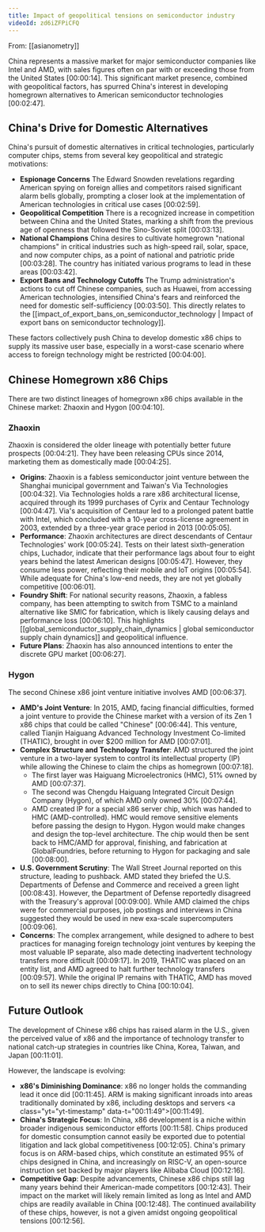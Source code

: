 ```yaml
---
title: Impact of geopolitical tensions on semiconductor industry
videoId: zd6iZFPiCFQ
---
```


From: [[asianometry]] <br/> 

China represents a massive market for major semiconductor companies like Intel and AMD, with sales figures often on par with or exceeding those from the United States <a class="yt-timestamp" data-t="00:00:14">[00:00:14]</a>. This significant market presence, combined with geopolitical factors, has spurred China's interest in developing homegrown alternatives to American semiconductor technologies <a class="yt-timestamp" data-t="00:02:47">[00:02:47]</a>.

## China's Drive for Domestic Alternatives

China's pursuit of domestic alternatives in critical technologies, particularly computer chips, stems from several key geopolitical and strategic motivations:

*   **Espionage Concerns** The Edward Snowden revelations regarding American spying on foreign allies and competitors raised significant alarm bells globally, prompting a closer look at the implementation of American technologies in critical use cases <a class="yt-timestamp" data-t="00:02:59">[00:02:59]</a>.
*   **Geopolitical Competition** There is a recognized increase in competition between China and the United States, marking a shift from the previous age of openness that followed the Sino-Soviet split <a class="yt-timestamp" data-t="00:03:13">[00:03:13]</a>.
*   **National Champions** China desires to cultivate homegrown "national champions" in critical industries such as high-speed rail, solar, space, and now computer chips, as a point of national and patriotic pride <a class="yt-timestamp" data-t="00:03:28">[00:03:28]</a>. The country has initiated various programs to lead in these areas <a class="yt-timestamp" data-t="00:03:42">[00:03:42]</a>.
*   **Export Bans and Technology Cutoffs** The Trump administration's actions to cut off Chinese companies, such as Huawei, from accessing American technologies, intensified China's fears and reinforced the need for domestic self-sufficiency <a class="yt-timestamp" data-t="00:03:50">[00:03:50]</a>. This directly relates to the [[impact_of_export_bans_on_semiconductor_technology | Impact of export bans on semiconductor technology]].

These factors collectively push China to develop domestic x86 chips to supply its massive user base, especially in a worst-case scenario where access to foreign technology might be restricted <a class="yt-timestamp" data-t="00:04:00">[00:04:00]</a>.

## Chinese Homegrown x86 Chips

There are two distinct lineages of homegrown x86 chips available in the Chinese market: Zhaoxin and Hygon <a class="yt-timestamp" data-t="00:04:10">[00:04:10]</a>.

### Zhaoxin

Zhaoxin is considered the older lineage with potentially better future prospects <a class="yt-timestamp" data-t="00:04:21">[00:04:21]</a>. They have been releasing CPUs since 2014, marketing them as domestically made <a class="yt-timestamp" data-t="00:04:25">[00:04:25]</a>.

*   **Origins**: Zhaoxin is a fabless semiconductor joint venture between the Shanghai municipal government and Taiwan's Via Technologies <a class="yt-timestamp" data-t="00:04:32">[00:04:32]</a>. Via Technologies holds a rare x86 architectural license, acquired through its 1999 purchases of Cyrix and Centaur Technology <a class="yt-timestamp" data-t="00:04:47">[00:04:47]</a>. Via's acquisition of Centaur led to a prolonged patent battle with Intel, which concluded with a 10-year cross-license agreement in 2003, extended by a three-year grace period in 2013 <a class="yt-timestamp" data-t="00:05:05">[00:05:05]</a>.
*   **Performance**: Zhaoxin architectures are direct descendants of Centaur Technologies' work <a class="yt-timestamp" data-t="00:05:24">[00:05:24]</a>. Tests on their latest sixth-generation chips, Luchador, indicate that their performance lags about four to eight years behind the latest American designs <a class="yt-timestamp" data-t="00:05:47">[00:05:47]</a>. However, they consume less power, reflecting their mobile and IoT origins <a class="yt-timestamp" data-t="00:05:54">[00:05:54]</a>. While adequate for China's low-end needs, they are not yet globally competitive <a class="yt-timestamp" data-t="00:06:01">[00:06:01]</a>.
*   **Foundry Shift**: For national security reasons, Zhaoxin, a fabless company, has been attempting to switch from TSMC to a mainland alternative like SMIC for fabrication, which is likely causing delays and performance loss <a class="yt-timestamp" data-t="00:06:10">[00:06:10]</a>. This highlights [[global_semiconductor_supply_chain_dynamics | global semiconductor supply chain dynamics]] and geopolitical influence.
*   **Future Plans**: Zhaoxin has also announced intentions to enter the discrete GPU market <a class="yt-timestamp" data-t="00:06:27">[00:06:27]</a>.

### Hygon

The second Chinese x86 joint venture initiative involves AMD <a class="yt-timestamp" data-t="00:06:37">[00:06:37]</a>.

*   **AMD's Joint Venture**: In 2015, AMD, facing financial difficulties, formed a joint venture to provide the Chinese market with a version of its Zen 1 x86 chips that could be called "Chinese" <a class="yt-timestamp" data-t="00:06:44">[00:06:44]</a>. This venture, called Tianjin Haiguang Advanced Technology Investment Co-limited (THATIC), brought in over $200 million for AMD <a class="yt-timestamp" data-t="00:07:01">[00:07:01]</a>.
*   **Complex Structure and Technology Transfer**: AMD structured the joint venture in a two-layer system to control its intellectual property (IP) while allowing the Chinese to claim the chips as homegrown <a class="yt-timestamp" data-t="00:07:18">[00:07:18]</a>.
    *   The first layer was Haiguang Microelectronics (HMC), 51% owned by AMD <a class="yt-timestamp" data-t="00:07:37">[00:07:37]</a>.
    *   The second was Chengdu Haiguang Integrated Circuit Design Company (Hygon), of which AMD only owned 30% <a class="yt-timestamp" data-t="00:07:44">[00:07:44]</a>.
    *   AMD created IP for a special x86 server chip, which was handed to HMC (AMD-controlled). HMC would remove sensitive elements before passing the design to Hygon. Hygon would make changes and design the top-level architecture. The chip would then be sent back to HMC/AMD for approval, finishing, and fabrication at GlobalFoundries, before returning to Hygon for packaging and sale <a class="yt-timestamp" data-t="00:08:00">[00:08:00]</a>.
*   **U.S. Government Scrutiny**: The Wall Street Journal reported on this structure, leading to pushback. AMD stated they briefed the U.S. Departments of Defense and Commerce and received a green light <a class="yt-timestamp" data-t="00:08:43">[00:08:43]</a>. However, the Department of Defense reportedly disagreed with the Treasury's approval <a class="yt-timestamp" data-t="00:09:00">[00:09:00]</a>. While AMD claimed the chips were for commercial purposes, job postings and interviews in China suggested they would be used in new exa-scale supercomputers <a class="yt-timestamp" data-t="00:09:06">[00:09:06]</a>.
*   **Concerns**: The complex arrangement, while designed to adhere to best practices for managing foreign technology joint ventures by keeping the most valuable IP separate, also made detecting inadvertent technology transfers more difficult <a class="yt-timestamp" data-t="00:09:17">[00:09:17]</a>. In 2019, THATIC was placed on an entity list, and AMD agreed to halt further technology transfers <a class="yt-timestamp" data-t="00:09:57">[00:09:57]</a>. While the original IP remains with THATIC, AMD has moved on to sell its newer chips directly to China <a class="yt-timestamp" data-t="00:10:04">[00:10:04]</a>.

## Future Outlook

The development of Chinese x86 chips has raised alarm in the U.S., given the perceived value of x86 and the importance of technology transfer to national catch-up strategies in countries like China, Korea, Taiwan, and Japan <a class="yt-timestamp" data-t="00:11:01">[00:11:01]</a>.

However, the landscape is evolving:

*   **x86's Diminishing Dominance**: x86 no longer holds the commanding lead it once did <a class="yt-timestamp" data-t="00:11:45">[00:11:45]</a>. ARM is making significant inroads into areas traditionally dominated by x86, including desktops and servers <a class="yt="yt-timestamp" data-t="00:11:49">[00:11:49]</a>.
*   **China's Strategic Focus**: In China, x86 development is a niche within broader indigenous semiconductor efforts <a class="yt-timestamp" data-t="00:11:58">[00:11:58]</a>. Chips produced for domestic consumption cannot easily be exported due to potential litigation and lack global competitiveness <a class="yt-timestamp" data-t="00:12:05">[00:12:05]</a>. China's primary focus is on ARM-based chips, which constitute an estimated 95% of chips designed in China, and increasingly on RISC-V, an open-source instruction set backed by major players like Alibaba Cloud <a class="yt-timestamp" data-t="00:12:16">[00:12:16]</a>.
*   **Competitive Gap**: Despite advancements, Chinese x86 chips still lag many years behind their American-made competitors <a class="yt-timestamp" data-t="00:12:43">[00:12:43]</a>. Their impact on the market will likely remain limited as long as Intel and AMD chips are readily available in China <a class="yt-timestamp" data-t="00:12:48">[00:12:48]</a>. The continued availability of these chips, however, is not a given amidst ongoing geopolitical tensions <a class="yt-timestamp" data-t="00:12:56">[00:12:56]</a>.